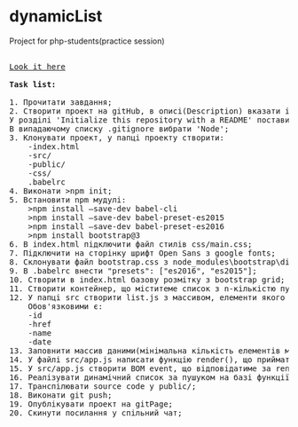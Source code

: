 # dynamicList
Project for php-students(practice session)
<pre>

<a href="https://demjanua.github.io/dynamicList/">Look it here</a>

<strong>Task list:</strong>

1. Прочитати завдання;
2. Створити проект на gitHub, в описі(Description) вказати ім*я, скайп, електронну пошту. 
У розділі 'Initialize this repository with a README' поставити галочку.
В випадаючому списку .gitignore вибрати 'Node';
3. Клонувати проект, у папці проекту створити:
    -index.html
    -src/
    -public/
    -css/
    .babelrc
4. Виконати >npm init;
5. Встановити npm мудулі:
    >npm install —save-dev babel-cli
    >npm install —save-dev babel-preset-es2015
    >npm install —save-dev babel-preset-es2016
    >npm install bootstrap@3
6. В іndex.html підключити файл стилів css/main.css;
7. Підключити на сторінку шрифт Open Sans з google fonts;
8. Склонувати файл bootstrap.css з node_modules\bootstrap\dist\css у css/... та підключити його у іndex.html;
9. В .babelrc внести "presets": ["es2016", "es2015"];
10. Створити в index.html базову розмітку з bootstrap grid;
11. Створити контейнер, що міститеме список з n-кількістю пунктів та input[type="search"];
12. У папці src створити list.js з массивом, елементи якого представлені об'єктами з n-кількістю властивостей;
    Обов'язковими є:
    -id
    -href
    -name
    -date
13. Заповнити массив даними(мінімальна кількість елементів масиву 15), зручніше буде працювати з даними на англійській мові;
14. У файлі src/app.js написати функцію render(), що прийматиме 1 аргумент - массив з файлу list.js та повертатиме колекцію DOM елементів з ієрархією, що відповідає html list items;
15. У src/app.js створити BOM event, що відповідатиме за render колекції DOM елементів після завантаження сторінки;
16. Реалізувати динамічний список за пушуком на базі функції render();
17. Транспілювати source code у public/;
18. Виконати git push;
19. Опублікувати проект на gitPage;
20. Скинути посилання у спільний чат;
</pre>

